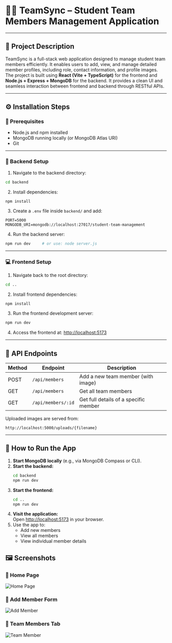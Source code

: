 # 🧑‍💻 TeamSync – Student Team Members Management Application

---

## 📘 Project Description

TeamSync is a full-stack web application designed to manage student team members efficiently. It enables users to add, view, and manage detailed member profiles, including role, contact information, and profile images. The project is built using **React (Vite + TypeScript)** for the frontend and **Node.js + Express + MongoDB** for the backend. It provides a clean UI and seamless interaction between frontend and backend through RESTful APIs.

---

## ⚙️ Installation Steps

### 🔧 Prerequisites
- Node.js and npm installed
- MongoDB running locally (or MongoDB Atlas URI)
- Git

---

### 📁 Backend Setup

1. Navigate to the backend directory:
```bash
cd backend
```

2. Install dependencies:
```bash
npm install
```

3. Create a `.env` file inside `backend/` and add:
```env
PORT=5000
MONGODB_URI=mongodb://localhost:27017/student-team-management
```

4. Run the backend server:
```bash
npm run dev     # or use: node server.js
```

---

### 💻 Frontend Setup

1. Navigate back to the root directory:
```bash
cd ..
```

2. Install frontend dependencies:
```bash
npm install
```

3. Run the frontend development server:
```bash
npm run dev
```

4. Access the frontend at: [http://localhost:5173](http://localhost:5173)

---

## 🔗 API Endpoints

| Method | Endpoint             | Description                            |
|--------|----------------------|----------------------------------------|
| POST   | `/api/members`       | Add a new team member (with image)     |
| GET    | `/api/members`       | Get all team members                   |
| GET    | `/api/members/:id`   | Get full details of a specific member  |

Uploaded images are served from:
```
http://localhost:5000/uploads/{filename}
```

---

## 🚀 How to Run the App

1. **Start MongoDB locally** (e.g., via MongoDB Compass or CLI).
2. **Start the backend:**
   ```bash
   cd backend
   npm run dev
   ```
3. **Start the frontend:**
   ```bash
   cd ..
   npm run dev
   ```
4. **Visit the application:**  
   Open [http://localhost:5173](http://localhost:5173) in your browser.
5. Use the app to:
   - Add new members
   - View all members
   - View individual member details

## 🖼️ Screenshots

### 🔹 Home Page
![Home Page](./screenshots/homepage.png)

### 🔹 Add Member Form
![Add Member](./screenshots/add-member-form.png)

### 🔹 Team Members Tab
![Team Member](./screenshots/team-member.png)


